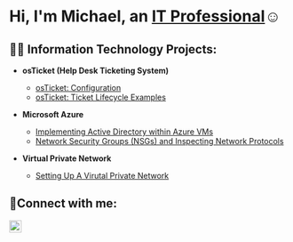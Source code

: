 <h1>Hi, I'm Michael, an <a href="(https://www.linkedin.com/in/mikebib/)">IT Professional</a>☺</h1>

<h2>👨‍💻 Information Technology Projects:</h2>

- <b>osTicket (Help Desk Ticketing System)</b>
  - [osTicket: Configuration](https://github.com/MikeBib/osTicket-Configuration)
  - [osTicket: Ticket Lifecycle Examples](https://github.com/MikeBib/osTicket-Ticket-Lifecycle-Examples)
- <b>Microsoft Azure</b>
  - [Implementing Active Directory within Azure VMs](https://github.com/MikeBib/Configuring-Active-Directory-within-Azure-VMs)
  - [Network Security Groups (NSGs) and Inspecting Network Protocols](https://github.com/MikeBib/Network-Security-Groups-NSGs-and-Inspecting-Network-Protocols/blob/main/README.md)

- <b>Virtual Private Network</b>

  - [Setting Up A Virutal Private Network](https://github.com/MikeBib/Setting-up-a-VPN)

<h2>🤳Connect with me:</h2>


[<img align="left" alt="Josh | LinkedIn" width="22px" src="https://cdn.jsdelivr.net/npm/simple-icons@v3/icons/linkedin.svg" />][linkedin]


[linkedin]: https://www.linkedin.com/in/mikebib/
